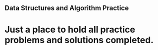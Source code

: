## Data Structures and Algorithm Practice

# Just a place to hold all practice problems and solutions completed.
